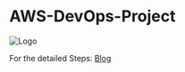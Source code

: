 # AWS-DevOps-Project
![Logo]([https://github.com/harshitsahu2311/AWS-DevOps-Project/blob/main/CodeCommit%20(1).gif](https://github.com/farman49/AWS-DevOps-Deployment-Project/blob/main/Screenshot%20from%202024-09-16%2006-34-31.png))

For the detailed Steps: [Blog](https://harshitsahu2311.hashnode.dev/project-aws-devops-deployment)
